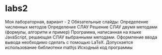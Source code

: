 # labs2
Моя лабораторная, вариант - 2
Обязательные слайды:
Определение численных методов
Определение СЛАУ
Решение СЛАУ двумя методами (формулы, алгоритм и пример)
Программа, написанная на языке JavaScript, решающая СЛАУ выбранными методами. Оформление ввода вывода необходимо сделать с помощью LaTeX. Допускается использование библиотеки mathjs
Исходный код программы